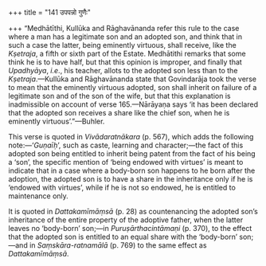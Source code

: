 +++
title = "141 उपपन्नो गुणैः"

+++
“Medhātīthi, Kullūka and Rāghavānanda refer this rule to the case where
a man has a legitimate son and an adopted son, and think that in such a
case the latter, being eminently virtuous, shall receive, like the
*Kṣetraja*, a fifth or sixth part of the Estate. Medhātithi remarks that
some think he is to have half, but that this opinion is improper, and
finally that *Upadhyāya*, *i.e*., his teacher, allots to the adopted son
less than to the *Kṣetraja*.—Kullūka and Rāghavānanda state that
Govindarāja took the verse to mean that the eminently virtuous adopted,
son shall inherit on failure of a legitimate son and of the son of the
wife, but that this explanation is inadmissible on account of verse
165.—Nārāyaṇa says ‘it has been declared that the adopted son receives a
share like the chief son, when he is eminently virtuous’.”—Buhler.

This verse is quoted in *Vivādaratnākara* (p. 567), which adds the
following note:—‘*Guṇaīḥ*’, such as caste, learning and character;—the
fact of this adopted son being entitled to inherit being patent from the
fact of his being a ‘son’, the specific mention of ‘being endowed with
virtues’ is meant to indicate that in a case where a body-born son
happens to he born after the adoption, the adopted son is to have a
share in the inheritance only if he is ‘endowed with virtues’, while if
he is not so endowed, he is entitled to maintenance only.

It is quoted in *Dattakamīmāṃsā* (p. 28) as countenancing the adopted
son’s inheritance of the entire property of the adoptive father, when
the latter leaves no ‘body-born’ son;—in *Puruṣārthacintāmaṇi* (p. 370),
to the effect that the adopted son is entitled to an equal share with
the ‘body-born’ son;—and in *Saṃskāra-ratnamālā* (p. 769) to the same
effect as *Dattakamīmāṃsā*.


